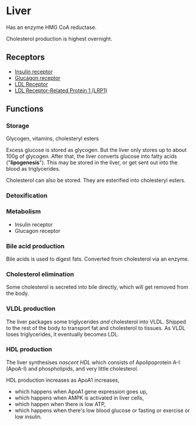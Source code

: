 # Liver

Has an enzyme HMG CoA reductase.

Cholesterol production is highest overnight.


## Receptors

- [Insulin receptor]()
- [Glucagon receptor]()
- [LDL Receptor]()
- [LDL Receptor-Related Protein 1 (LRP1)]()

## Functions

### Storage

Glycogen, vitamins, cholesteryl esters

Excess glucose is stored as glycogen. But the liver only stores up to about 100g of glycogen. After that, the liver converts glucose into fatty acids ("**lipogenesis**"). This may be stored in the liver, or get sent out into the blood as triglycerides.

Cholesterol can also be stored. They are esterified into cholesteryl esters.

### Detoxification

### Metabolism

* Insulin receptor
* Glucagon receptor

### Bile acid production

Bile acids is used to digest fats. Converted from cholesterol via an enzyme. 

### Cholesterol elimination

Some cholesterol is secreted into bile directly, which will get removed from the body.

### VLDL production

The liver packages some triglycerides _and_ cholesterol into VLDL. Shipped to the rest of the body to transport fat and cholesterol to tissues. As VLDL loses triglycerides, it eventually becomes LDL.

### HDL production

The liver synthesises _nascent HDL_ which consists of Apolipoprotein A-I (ApoA-I) and phospholipids, and very little cholesterol.

HDL production increases as ApoA1 increases,
* which happens when ApoA1 gene expression goes up,
* which happens when AMPK is activated in liver cells,
* which happen when there is low ATP,
* which happens when there's low blood glucose or fasting or exercise or low insulin. 

